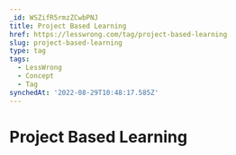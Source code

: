 ```yaml
---
_id: WSZifR5rmzZCwbPNJ
title: Project Based Learning
href: https://lesswrong.com/tag/project-based-learning
slug: project-based-learning
type: tag
tags:
  - LessWrong
  - Concept
  - Tag
synchedAt: '2022-08-29T10:48:17.585Z'
---
```


# Project Based Learning
